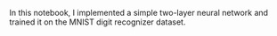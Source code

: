 In this notebook, I implemented a simple two-layer neural network and trained it on the MNIST digit recognizer dataset.

